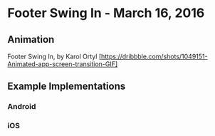 # Footer Swing In - March 16, 2016

## Animation

Footer Swing In, by Karol Ortyl [https://dribbble.com/shots/1049151-Animated-app-screen-transition-GIF]

## Example Implementations

### Android

### iOS

